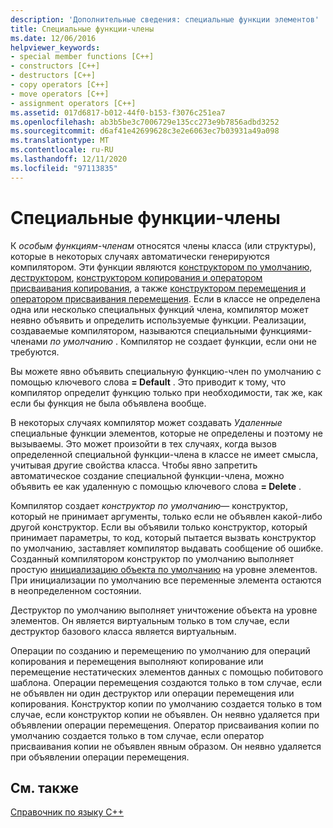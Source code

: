 ```yaml
---
description: 'Дополнительные сведения: специальные функции элементов'
title: Специальные функции-члены
ms.date: 12/06/2016
helpviewer_keywords:
- special member functions [C++]
- constructors [C++]
- destructors [C++]
- copy operators [C++]
- move operators [C++]
- assignment operators [C++]
ms.assetid: 017d6817-b012-44f0-b153-f3076c251ea7
ms.openlocfilehash: ab3b5be3c7006729e135cc273e9b7856adbd3252
ms.sourcegitcommit: d6af41e42699628c3e2e6063ec7b03931a49a098
ms.translationtype: MT
ms.contentlocale: ru-RU
ms.lasthandoff: 12/11/2020
ms.locfileid: "97113835"
---
```

# <a name="special-member-functions"></a>Специальные функции-члены

К *особым функциям-членам* относятся члены класса (или структуры), которые в некоторых случаях автоматически генерируются компилятором. Эти функции являются [конструктором по умолчанию](constructors-cpp.md#default_constructors), [деструктором](destructors-cpp.md), [конструктором копирования и оператором присваивания копирования](copy-constructors-and-copy-assignment-operators-cpp.md), а также [конструктором перемещения и оператором присваивания перемещения](move-constructors-and-move-assignment-operators-cpp.md). Если в классе не определена одна или несколько специальных функций члена, компилятор может неявно объявить и определить используемые функции. Реализации, создаваемые компилятором, называются специальными функциями-членами *по умолчанию* . Компилятор не создает функции, если они не требуются.

Вы можете явно объявить специальную функцию-член по умолчанию с помощью ключевого слова **= Default** . Это приводит к тому, что компилятор определит функцию только при необходимости, так же, как если бы функция не была объявлена вообще.

В некоторых случаях компилятор может создавать *Удаленные* специальные функции элементов, которые не определены и поэтому не вызываемы. Это может произойти в тех случаях, когда вызов определенной специальной функции-члена в классе не имеет смысла, учитывая другие свойства класса. Чтобы явно запретить автоматическое создание специальной функции-члена, можно объявить ее как удаленную с помощью ключевого слова **= Delete** .

Компилятор создает *конструктор по умолчанию*— конструктор, который не принимает аргументы, только если не объявлен какой-либо другой конструктор. Если вы объявили только конструктор, который принимает параметры, то код, который пытается вызвать конструктор по умолчанию, заставляет компилятор выдавать сообщение об ошибке. Созданный компилятором конструктор по умолчанию выполняет простую [инициализацию объекта по умолчанию](initializers.md#default_initialization) на уровне элементов. При инициализации по умолчанию все переменные элемента остаются в неопределенном состоянии.

Деструктор по умолчанию выполняет уничтожение объекта на уровне элементов. Он является виртуальным только в том случае, если деструктор базового класса является виртуальным.

Операции по созданию и перемещению по умолчанию для операций копирования и перемещения выполняют копирование или перемещение нестатических элементов данных с помощью побитового шаблона. Операции перемещения создаются только в том случае, если не объявлен ни один деструктор или операции перемещения или копирования. Конструктор копии по умолчанию создается только в том случае, если конструктор копии не объявлен. Он неявно удаляется при объявлении операции перемещения. Оператор присваивания копии по умолчанию создается только в том случае, если оператор присваивания копии не объявлен явным образом. Он неявно удаляется при объявлении операции перемещения.

## <a name="see-also"></a>См. также

[Справочник по языку C++](cpp-language-reference.md)
